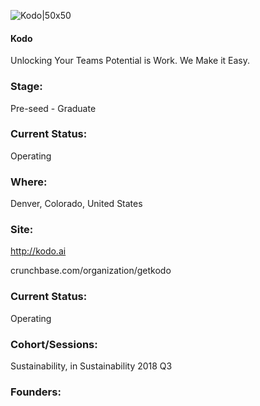 

![Kodo|50x50](https://apimg.techstars.com/connect/images/image_files/5d03ebf0a36c117ce000002f/original/Kodo-Mark-Original.png)

#### Kodo
Unlocking Your Teams Potential is Work. We Make it Easy.

### Stage: 
Pre-seed - Graduate 

### Current Status: 
Operating

### Where:
Denver, Colorado, United States

### Site:
http://kodo.ai



crunchbase.com/organization/getkodo

### Current Status: 
Operating

### Cohort/Sessions: 
Sustainability, in Sustainability 2018 Q3

### Founders: 


